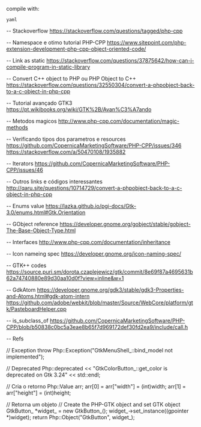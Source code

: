 compile with:

	yaml

-- Stackoverflow
https://stackoverflow.com/questions/tagged/php-cpp

-- Namespace e otimo tutorial PHP-CPP
https://www.sitepoint.com/php-extension-development-php-cpp-object-oriented-code/

-- Link as static 
https://stackoverflow.com/questions/37875642/how-can-i-compile-program-in-static-library

-- Convert C++ object to PHP ou PHP Object to C++
https://stackoverflow.com/questions/32550304/convert-a-phpobject-back-to-a-c-object-in-php-cpp

-- Tutorial avançado GTK3
https://pt.wikibooks.org/wiki/GTK%2B/Avan%C3%A7ando

-- Metodos magicos
http://www.php-cpp.com/documentation/magic-methods

-- Verificando tipos dos parametros e resources
https://github.com/CopernicaMarketingSoftware/PHP-CPP/issues/346
https://stackoverflow.com/a/50470108/1935882

-- Iterators
https://github.com/CopernicaMarketingSoftware/PHP-CPP/issues/46

-- Outros links e códigos interessantes
http://qaru.site/questions/10714729/convert-a-phpobject-back-to-a-c-object-in-php-cpp

-- Enums value
https://lazka.github.io/pgi-docs/Gtk-3.0/enums.html#Gtk.Orientation

-- GObject reference
https://developer.gnome.org/gobject/stable/gobject-The-Base-Object-Type.html

-- Interfaces
http://www.php-cpp.com/documentation/inheritance

-- Icon nameing spec
https://developer.gnome.org/icon-naming-spec/


-- GTK++ codes
https://source.puri.sm/dorota.czaplejewicz/gtk/commit/8e69f87a4695631b62a74740880e89d30aa10d0f?view=inline&w=1


-- GdkAtom
https://developer.gnome.org/gdk3/stable/gdk3-Properties-and-Atoms.html#gdk-atom-intern
https://github.com/adobe/webkit/blob/master/Source/WebCore/platform/gtk/PasteboardHelper.cpp


-- is_subclass_of
https://github.com/CopernicaMarketingSoftware/PHP-CPP/blob/b50838c0bc5a3eae8b65f7d969172def30fd2ea9/include/call.h

-- Refs

// Exception
throw Php::Exception("GtkMenuShell_::bind_model not implemented");

// Deprecated
Php::deprecated << "GtkColorButton_::get_color is deprecated on Gtk 3.24" << std::endl;

// Cria o retorno
Php::Value arr;
arr[0] = arr["width"] = (int)width;
arr[1] = arr["height"] = (int)height;

// Retorna um objeto
	// Create the PHP-GTK object and set GTK object
	GtkButton_ *widget_ = new GtkButton_();
	widget_->set_instance((gpointer *)widget);
	return Php::Object("GtkButton", widget_);